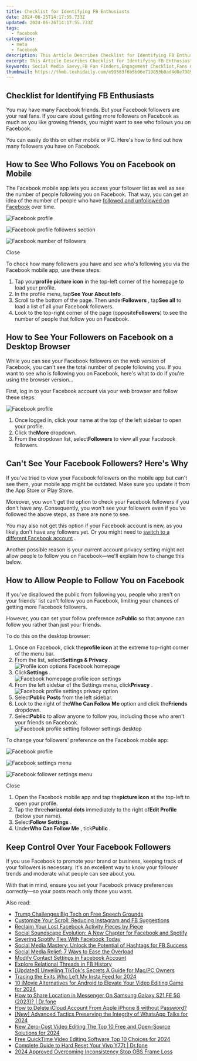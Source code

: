 ```yaml
---
title: Checklist for Identifying FB Enthusiasts
date: 2024-06-25T14:17:55.733Z
updated: 2024-06-26T14:17:55.733Z
tags:
  - facebook
categories:
  - meta
  - facebook
description: This Article Describes Checklist for Identifying FB Enthusiasts
excerpt: This Article Describes Checklist for Identifying FB Enthusiasts
keywords: Social Media Savvy,FB Fan Finders,Engagement Checklist,Fans & Followers,User Interest Analysis,Identifying Loyalists,Community Explorer
thumbnail: https://thmb.techidaily.com/e99583f6b5b06e719853b0ad4d8e79890585ba4f6bebb22736b51161b0bbe49e.jpg
---
```


## Checklist for Identifying FB Enthusiasts

 You may have many Facebook friends. But your Facebook followers are your real fans. If you care about getting more followers on Facebook as much as you like growing friends, you might want to see who follows you on Facebook.

 You can easily do this on either mobile or PC. Here's how to find out how many followers you have on Facebook.

## How to See Who Follows You on Facebook on Mobile

 The Facebook mobile app lets you access your follower list as well as see the number of people following you on Facebook. That way, you can get an idea of the number of people who have [followed and unfollowed on Facebook](https://www.makeuseof.com/tag/unfollow-follow-facebook/) over time.

![Facebook profile](https://static1.makeuseofimages.com/wordpress/wp-content/uploads/2022/09/Facebook-profile.jpeg)

![Facebook profile followers section](https://static1.makeuseofimages.com/wordpress/wp-content/uploads/2022/09/Facebook-profile-followers-section-1.jpeg)

![Facebook number of followers](https://static1.makeuseofimages.com/wordpress/wp-content/uploads/2022/09/-Facebook-number-of-followers.jpeg)

Close

 To check how many followers you have and see who's following you via the Facebook mobile app, use these steps:

1. Tap your**profile picture icon** in the top-left corner of the homepage to load your profile.
2. In the profile menu, tap**See Your About Info** .
3. Scroll to the bottom of the page. Then under**Followers** , tap**See all** to load a list of all your Facebook followers.
4. Look to the top-right corner of the page (opposite**Followers**) to see the number of people that follow you on Facebook.

## How to See Your Followers on Facebook on a Desktop Browser

 While you can see your Facebook followers on the web version of Facebook, you can't see the total number of people following you. If you want to see who is following you on Facebook, here's what to do if you're using the browser version...

 First, log in to your Facebook account via your web browser and follow these steps:

![Facebook profile](https://static1.makeuseofimages.com/wordpress/wp-content/uploads/2023/05/facebook-profile.jpg)

1. Once logged in, click your name at the top of the left sidebar to open your profile.
2. Click the**More** dropdown.
3. From the dropdown list, select**Followers** to view all your Facebook followers.

## Can't See Your Facebook Followers? Here's Why

 If you've tried to view your Facebook followers on the mobile app but can't see them, your mobile app might be outdated. Make sure you update it from the App Store or Play Store.

 Moreover, you won't get the option to check your Facebook followers if you don't have any. Consequently, you won't see your followers even if you've followed the above steps, as there are none to see.

 You may also not get this option if your Facebook account is new, as you likely don't have any followers yet. Or you might need to [switch to a different Facebook account](https://www.makeuseof.com/tag/quickly-switch-facebook-profiles/) .

 Another possible reason is your current account privacy setting might not allow people to follow you on Facebook—we'll explain how to change this below.

## How to Allow People to Follow You on Facebook

 If you've disallowed the public from following you, people who aren't on your friends' list can't follow you on Facebook, limiting your chances of getting more Facebook followers.

 However, you can set your follow preference as**Public** so that anyone can follow you rather than just your friends.

To do this on the desktop browser:

1. Once on Facebook, click the**profile icon** at the extreme top-right corner of the menu bar.
2. From the list, select**Settings & Privacy** .  
![Profile icon options Facebook homepage](https://static1.makeuseofimages.com/wordpress/wp-content/uploads/2023/05/profile-icon-options-facebook-homepage.jpg)
3. Click**Settings** .  
![Facebook homepage profile icon settings](https://static1.makeuseofimages.com/wordpress/wp-content/uploads/2023/05/facebook-homepage-profile-icon-settings.jpg)
4. From the left sidebar of the Settings menu, click**Privacy** .  
![Facebook profile settings privacy option](https://static1.makeuseofimages.com/wordpress/wp-content/uploads/2023/05/facebook-profile-settings-privacy-option.jpg)
5. Select**Public Posts** from the left sidebar.
6. Look to the right of the**Who Can Follow Me** option and click the**Friends** dropdown.
7. Select**Public** to allow anyone to follow you, including those who aren't your friends on Facebook.  
![Facebook profile setting follower settings desktop](https://static1.makeuseofimages.com/wordpress/wp-content/uploads/2023/05/facebook-profile-setting-follower-settings-desktop.jpg)

To change your followers' preference on the Facebook mobile app:

![Facebook profile](https://static1.makeuseofimages.com/wordpress/wp-content/uploads/2022/09/Facebook-profile-2.jpeg)

![Facebook settings menu](https://static1.makeuseofimages.com/wordpress/wp-content/uploads/2022/09/Facebook-settings-menu.jpeg)

![Facebook follower settings menu](https://static1.makeuseofimages.com/wordpress/wp-content/uploads/2022/09/Facebook-follower-settings-menu.jpeg)

Close

1. Open the Facebook mobile app and tap the**picture icon** at the top-left to open your profile.
2. Tap the three**horizontal dots** immediately to the right of**Edit Profile** (below your name).
3. Select**Follow** **Settings** .
4. Under**Who Can Follow Me** , tick**Public** .

## Keep Control Over Your Facebook Followers

 If you use Facebook to promote your brand or business, keeping track of your followers is necessary. It's an excellent way to know your follower trends and moderate what people can see about you.

 With that in mind, ensure you set your Facebook privacy preferences correctly—so your posts reach only those you want.


<ins class="adsbygoogle"
     style="display:block"
     data-ad-format="autorelaxed"
     data-ad-client="ca-pub-7571918770474297"
     data-ad-slot="1223367746"></ins>



<ins class="adsbygoogle"
     style="display:block"
     data-ad-client="ca-pub-7571918770474297"
     data-ad-slot="8358498916"
     data-ad-format="auto"
     data-full-width-responsive="true"></ins>

<span class="atpl-alsoreadstyle">Also read:</span>
<div><ul>
<li><a href="https://facebook.techidaily.com/trump-challenges-big-tech-on-free-speech-grounds/"><u>Trump Challenges Big Tech on Free Speech Grounds</u></a></li>
<li><a href="https://facebook.techidaily.com/customize-your-scroll-reducing-instagram-and-fb-suggestions/"><u>Customize Your Scroll: Reducing Instagram and FB Suggestions</u></a></li>
<li><a href="https://facebook.techidaily.com/reclaim-your-lost-facebook-activity-pieces-by-piece/"><u>Reclaim Your Lost Facebook Activity Pieces by Piece</u></a></li>
<li><a href="https://facebook.techidaily.com/social-soundscape-evolution-a-new-chapter-for-facebook-and-spotify/"><u>Social Soundscape Evolution: A New Chapter for Facebook and Spotify</u></a></li>
<li><a href="https://facebook.techidaily.com/severing-spotify-ties-with-facebook-today/"><u>Severing Spotify Ties With Facebook Today</u></a></li>
<li><a href="https://facebook.techidaily.com/social-media-mastery-unlock-the-potential-of-hashtags-for-fb-success/"><u>Social Media Mastery: Unlock the Potential of Hashtags for FB Success</u></a></li>
<li><a href="https://facebook.techidaily.com/social-media-relief-7-ways-to-ease-the-overload/"><u>Social Media Relief: 7 Ways to Ease the Overload</u></a></li>
<li><a href="https://facebook.techidaily.com/modify-contact-settings-in-facebook-account/"><u>Modify Contact Settings in Facebook Account</u></a></li>
<li><a href="https://facebook.techidaily.com/explore-relational-threads-in-fb-history/"><u>Explore Relational Threads in FB History</u></a></li>
<li><a href="https://tiktok-videos.techidaily.com/updated-unveiling-tiktoks-secrets-a-guide-for-macpc-owners/"><u>[Updated] Unveiling TikTok's Secrets  A Guide for Mac/PC Owners</u></a></li>
<li><a href="https://instagram-video-recordings.techidaily.com/tracing-the-exits-who-left-my-insta-feed-for-2024/"><u>Tracing the Exits  Who Left My Insta Feed for 2024</u></a></li>
<li><a href="https://ai-vdieo-software.techidaily.com/10-imovie-alternatives-for-android-to-elevate-your-video-editing-game-for-2024/"><u>10 iMovie Alternatives for Android to Elevate Your Video Editing Game for 2024</u></a></li>
<li><a href="https://fake-location.techidaily.com/how-to-share-location-in-messenger-on-samsung-galaxy-s21-fe-5g-2023-drfone-by-drfone-virtual-android/"><u>How to Share Location in Messenger On Samsung Galaxy S21 FE 5G (2023)? | Dr.fone</u></a></li>
<li><a href="https://apple-account.techidaily.com/how-to-delete-icloud-account-from-apple-iphone-8-without-password-by-drfone-ios/"><u>How to Delete iCloud Account From Apple iPhone 8 without Password?</u></a></li>
<li><a href="https://desktop-recording.techidaily.com/new-advanced-tactics-preserving-the-integrity-of-whatsapp-talks-for-2024/"><u>[New] Advanced Tactics  Preserving the Integrity of WhatsApp Talks for 2024</u></a></li>
<li><a href="https://video-ai-editor.techidaily.com/new-zero-cost-video-editing-the-top-10-free-and-open-source-solutions-for-2024/"><u>New Zero-Cost Video Editing The Top 10 Free and Open-Source Solutions for 2024</u></a></li>
<li><a href="https://ai-vdieo-software.techidaily.com/free-quicktime-video-editing-software-top-10-choices-for-2024/"><u>Free QuickTime Video Editing Software Top 10 Choices for 2024</u></a></li>
<li><a href="https://techidaily.com/complete-guide-to-hard-reset-your-vivo-y77t-drfone-by-drfone-reset-android-reset-android/"><u>Complete Guide to Hard Reset Your Vivo Y77t | Dr.fone</u></a></li>
<li><a href="https://on-screen-recording.techidaily.com/2024-approved-overcoming-inconsistency-stop-obs-frame-loss/"><u>2024 Approved  Overcoming Inconsistency  Stop OBS Frame Loss</u></a></li>
</ul></div>
